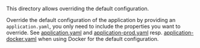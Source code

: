 This directory allows overriding the default configuration.

Override the default configuration of the application by providing an `application.yaml`, you only need to include the properties you want to override.
See [application.yaml](/src/main/resources/application.yaml) and [application-prod.yaml](/src/main/resources/application-prod.yaml) resp. [application-docker.yaml](/src/main/resources/application-docker.yaml) when using Docker for the default configuration.
